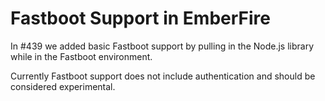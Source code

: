 # Fastboot Support in EmberFire

In #439 we added basic Fastboot support by pulling in the Node.js library while in the Fastboot environment.

Currently Fastboot support does not include authentication and should be considered experimental.

